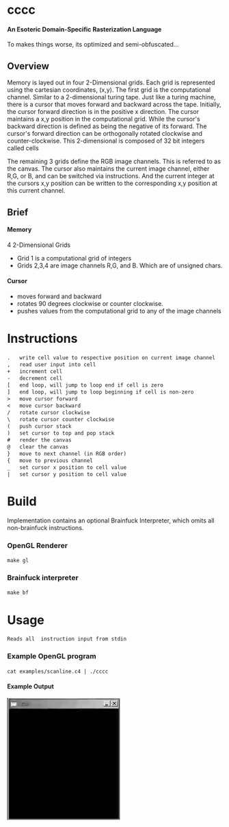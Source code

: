 # cccc  

#### An Esoteric Domain-Specific Rasterization Language 

To makes things worse, its optimized and semi-obfuscated... 


## Overview

Memory is layed out in four 2-Dimensional grids. Each grid is represented using the cartesian coordinates, (x,y).
The first grid is the computational channel. Similar to a 2-dimensional turing tape. Just like a turing machine, there is a cursor that moves forward and backward across the tape. Initially, the cursor forward direction is in the positive x direction. The cursor maintains a x,y position in the computational grid. While the cursor's backward direction is defined as being the negative of its forward. The cursor's forward direction can be orthogonally rotated clockwise and counter-clockwise. This 2-dimensional is composed of 32 bit integers called cells

The remaining 3 grids define the RGB image channels. This is referred to as the canvas. The cursor also maintains the current image channel, either R,G, or B, and can be switched via instructions. And the current integer at the cursors x,y position can be written to the corresponding x,y position at this current channel.

## Brief
#### Memory 
4 2-Dimensional Grids

- Grid 1 is a computational grid of integers
- Grids 2,3,4 are image channels R,G, and B. Which are of unsigned chars. 
	
#### Cursor
 - moves forward and backward
 - rotates 90 degrees clockwise or counter clockwise. 
 - pushes values from the computational grid to any of the image channels  


# Instructions
	.   write cell value to respective position on current image channel         
	,   read user input into cell                       
	+   increment cell                            
	-   decrement cell                           
	[   end loop, will jump to loop end if cell is zero             
	]   end loop, will jump to loop beginning if cell is non-zero             
	>   move cursor forward                            
	<   move cursor backward                        
	/   rotate cursor clockwise                                  
	\   rotate cursor counter clockwise                                 
	(   push cursor stack 
	)   set cursor to top and pop stack         
	#   render the canvas                                    
	@   clear the canvas                                     
	}   move to next channel (in RGB order)                
	{   move to previous channel                             
	_   set cursor x position to cell value                
	|   set cursor y position to cell value 

# Build

Implementation contains an optional Brainfuck Interpreter, which omits all non-brainfuck instructions. 

### OpenGL Renderer

	make gl

### Brainfuck interpreter

	make bf 

# Usage
	Reads all  instruction input from stdin

###	Example OpenGL program

	cat examples/scanline.c4 | ./cccc 

####  Example Output

![Alt Text](docs/red_scanline_fade.gif)